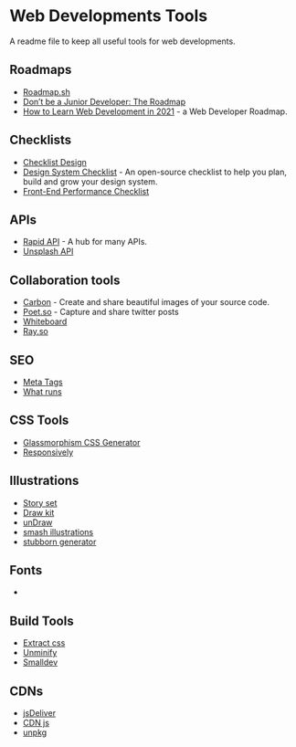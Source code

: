 # Web Developments Tools

A readme file to keep all useful tools for web developments.

## Roadmaps

- [Roadmap.sh](https://roadmap.sh/)
- [Don’t be a Junior Developer: The Roadmap](https://zerotomastery.io/blog/dont-be-a-junior-developer-the-roadmap/)
- [How to Learn Web Development in 2021](https://www.freecodecamp.org/news/how-to-learn-web-dev-in-2021-roadmap/) - a Web Developer Roadmap.
## Checklists

- [Checklist Design](https://www.checklist.design/)
- [Design System Checklist](https://www.designsystemchecklist.com/) - An open-source checklist to help you plan, build and grow your design system.
- [Front-End Performance Checklist](https://www.smashingmagazine.com/2021/01/front-end-performance-2021-free-pdf-checklist/)


## APIs

- [Rapid API](https://rapidapi.com/) - A hub for many APIs.
- [Unsplash API](https://source.unsplash.com/)


## Collaboration tools

- [Carbon](https://carbon.now.sh/) - Create and share beautiful images of your source code.
- [Poet.so](https://poet.so/) - Capture and share twitter posts
- [Whiteboard](https://webwhiteboard.com/)
- [Ray.so](https://ray.so/)

## SEO

- [Meta Tags](https://metatags.io/)
- [What runs](https://whatruns.com/)

## CSS Tools

- [Glassmorphism CSS Generator](https://ui.glass/generator/#)
- [Responsively](https://responsively.app/)


## Illustrations

- [Story set](https://storyset.com/)
- [Draw kit](https://drawkit.io)
- [unDraw](https://undraw.com/illustrations)
- [smash illustrations](https://usesmash.com/)
- [stubborn generator](https://stubborn.fun/)

## Fonts

- []()

## Build Tools

- [Extract css](https://extractcss.com/)
- [Unminify](https://unminify.com/)
- [Smalldev](https://smalldev.tools/)


## CDNs

- [jsDeliver](https://jsdelivr.com/)
- [CDN js](https://cdnjs.com/)
- [unpkg](https://unpkg.com/)
